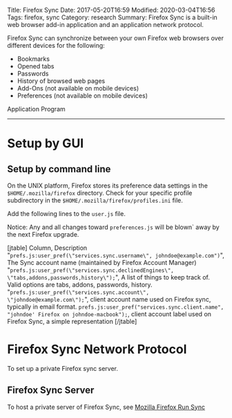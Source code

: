 Title: Firefox Sync
Date: 2017-05-20T16:59
Modified: 2020-03-04T16:56
Tags: firefox, sync
Category: research
Summary: Firefox Sync is a built-in web browser add-in application and an application network protocol.

Firefox Sync can synchronize between your own Firefox web browsers over
different devices for the following:

* Bookmarks
* Opened tabs
* Passwords
* History of browsed web pages
* Add-Ons (not available on mobile devices)
* Preferences (not available on mobile devices)

Application Program
*******************

Setup by GUI
============

Setup by command line
---------------------

On the UNIX platform, Firefox stores its preference data settings in the `$HOME/.mozilla/firefox` directory. Check for your specific profile subdirectory in the `$HOME/.mozilla/firefox/profiles.ini` file.

Add the following lines to the `user.js` file.

Notice: Any and all changes toward ``preferences.js`` will be blown` away by the next Firefox upgrade.

[jtable]
Column, Description
"`prefs.js:user_pref(\"services.sync.username\", johndoe@example.com")`", The Sync account name (maintained by Firefox Account Manager)
"`prefs.js:user_pref(\"services.sync.declinedEngines\", \"tabs,addons,passwords,history\");`", A list of things to keep track of. Valid options are tabs, addons, passwords, history.
"`prefs.js:user_pref(\"services.sync.account\", \"johndoe@example.com\");`", client
account name used on Firefox sync, typically in email format.
`prefs.js:user_pref("services.sync.client.name", "johndoe' Firefox on johndoe-macbook");`, client account label used on Firefox Sync, a simple representation
[/jtable]

Firefox Sync Network Protocol
=============================

To set up a private Firefox sync server.

Firefox Sync Server
-------------------

To host a private server of Firefox Sync, see [Mozilla Firefox Run Sync](https://mozilla-services.readthedocs.io/en/latest/howtos/run-sync-1.5.html%7CHowTo)

